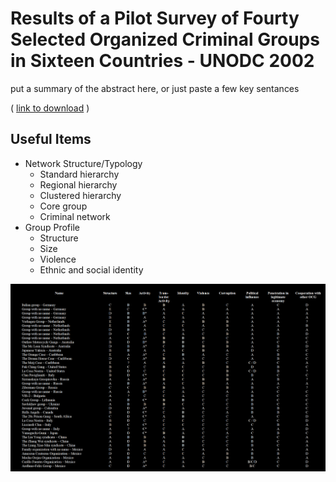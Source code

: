 # Results of a Pilot Survey of Fourty Selected Organized Criminal Groups in Sixteen Countries - UNODC 2002

put a summary of the abstract here, or just paste a few key sentances

( [link to download](https://www.unodc.org/pdf/crime/publications/Pilot_survey.pdf) )

## Useful Items

- Network Structure/Typology
    - Standard hierarchy
    - Regional hierarchy
    - Clustered hierarchy
    - Core group
    - Criminal network
- Group Profile
    - Structure
    - Size
    - Violence
    - Ethnic and social identity

![table of gang attributes](../assets/unodc_table.png)